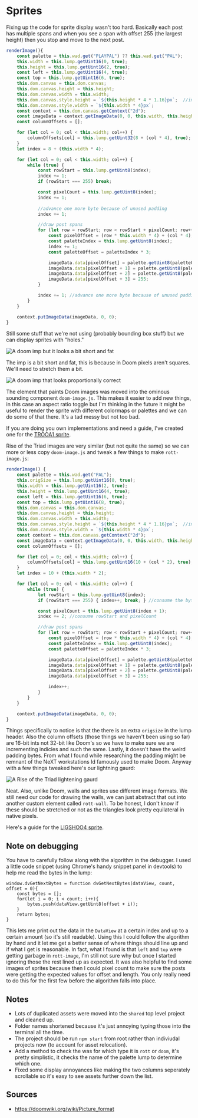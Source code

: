 Sprites
=======

Fixing up the code for sprite display wasn't too hard.  Basically each post has multiple spans and when you see a span with offset 255 (the largest height) then you stop and move to the next post.

```js
renderImage(){
	const palette = this.wad.get("PLAYPAL") ?? this.wad.get("PAL");
	this.width = this.lump.getUint16(0, true);
	this.height = this.lump.getUint16(2, true);
	const left = this.lump.getUint16(4, true);
	const top = this.lump.getUint16(6, true);
	this.dom.canvas = this.dom.canvas;
	this.dom.canvas.height = this.height;
	this.dom.canvas.width = this.width;
	this.dom.canvas.style.height = `${this.height * 4 * 1.16}px`;  //images don't use square pixels sostretch
	this.dom.canvas.style.width = `${this.width * 4}px`;
	const context = this.dom.canvas.getContext("2d");
	const imageData = context.getImageData(0, 0, this.width, this.height);
	const columnOffsets = [];

	for (let col = 0; col < this.width; col++) {
		columnOffsets[col] = this.lump.getUint32(8 + (col * 4), true);
	}
	let index = 8 + (this.width * 4);

	for (let col = 0; col < this.width; col++) {
		while (true) {
			const rowStart = this.lump.getUint8(index);
			index += 1;
			if (rowStart === 255) break;

			const pixelCount = this.lump.getUint8(index);
			index += 1; 
			
			//advance one more byte because of unused padding
			index += 1;

			//draw post spans
			for (let row = rowStart; row < rowStart + pixelCount; row++) {
				const pixelOffset = (row * this.width * 4) + (col * 4);
				const paletteIndex = this.lump.getUint8(index);
				index += 1;
				const paletteOffset = paletteIndex * 3;

				imageData.data[pixelOffset] = palette.getUint8(paletteOffset); //red
				imageData.data[pixelOffset + 1] = palette.getUint8(paletteOffset + 1); //green
				imageData.data[pixelOffset + 2] = palette.getUint8(paletteOffset + 2); //blue
				imageData.data[pixelOffset + 3] = 255;
			}

			index += 1; //advance one more byte because of unused padding
		}
	}

	context.putImageData(imageData, 0, 0);
}
```

Still some stuff that we're not using (probably bounding box stuff) but we can display sprites with "holes."

![A doom imp but it looks a bit short and fat](images/chapter5/imp.png)

The imp is a bit short and fat, this is because in Doom pixels aren't squares.  We'll need to stretch them a bit.

![A doom imp that looks proportionally correct](images/chapter5/imp-aspect.png)

The element that paints Doom images was moved into the ominous sounding component `doom-image.js`.  This makes it easier to add new things, in this case an aspect ratio toggle but I'm thinking in the future it might be useful to render the sprite with different colormaps or palettes and we can do some of that there.  It's a tad messy but not too bad.

If you are doing you own implementations and need a guide, I've created one for the [TROOA1 sprite](https://ndesmic.github.io/webrott/visual-aids/trooa1.html).

Rise of the Triad images are very similar (but not quite the same) so we can more or less copy `doom-image.js` and tweak a few things to make `rott-image.js`:

```js
renderImage() {
	const palette = this.wad.get("PAL");
	this.origSize = this.lump.getUint16(0, true);
	this.width = this.lump.getUint16(2, true);
	this.height = this.lump.getUint16(4, true);
	const left = this.lump.getUint16(6, true);
	const top = this.lump.getUint16(8, true);
	this.dom.canvas = this.dom.canvas;
	this.dom.canvas.height = this.height;
	this.dom.canvas.width = this.width;
	this.dom.canvas.style.height = `${this.height * 4 * 1.16}px`;  //images don't use square pixels so stretch
	this.dom.canvas.style.width = `${this.width * 4}px`;
	const context = this.dom.canvas.getContext("2d");
	const imageData = context.getImageData(0, 0, this.width, this.height);
	const columnOffsets = [];

	for (let col = 0; col < this.width; col++) {
		columnOffsets[col] = this.lump.getUint16(10 + (col * 2), true);
	}
	let index = 10 + (this.width * 2);

	for (let col = 0; col < this.width; col++) {
		while (true) {
			let rowStart = this.lump.getUint8(index);
			if (rowStart === 255) { index++; break; } //consume the byte

			const pixelCount = this.lump.getUint8(index + 1);
			index += 2; //consume rowStart and pixelCount

			//draw post spans
			for (let row = rowStart; row < rowStart + pixelCount; row++) {
				const pixelOffset = (row * this.width * 4) + (col * 4);
				const paletteIndex = this.lump.getUint8(index);
				const paletteOffset = paletteIndex * 3;

				imageData.data[pixelOffset] = palette.getUint8(paletteOffset); //red
				imageData.data[pixelOffset + 1] = palette.getUint8(paletteOffset + 1); //green
				imageData.data[pixelOffset + 2] = palette.getUint8(paletteOffset + 2); //blue
				imageData.data[pixelOffset + 3] = 255;

				index++;
			}
		}
	}

	context.putImageData(imageData, 0, 0);
}
```

Things specifically to notice is that the there is an extra `origsize` in the lump header.  Also the column offsets (those things we haven't been using so far) are 16-bit ints not 32-bit like Doom's so we have to make sure we are incrementing indicies and such the same.  Lastly, it doesn't have the weird padding bytes.  From what I found while researching the padding might be remnant of the NeXT workstations Id famously used to make Doom.  Anyway with a few things tweaked here's our lightning gaurd:

![A Rise of the Triad lightening gaurd](images/chapter5/lightning.png)

Neat.  Also, unlike Doom, walls and sprites use different image formats.  We still need our code for drawing the walls, we can just abstract that out into another custom element called `rott-wall`.  To be honest, I don't know if these should be stretched or not as the triangles look pretty equilateral in native pixels.

Here's a guide for the [LIGSHOO4 sprite](https://ndesmic.github.io/webrott/visual-aids/ligshoo4.html).

Note on debugging
-----------------
You have to carefully follow along with the algorithm in the debugger.  I used a little code snippet (using Chrome's handy snippet panel in devtools) to help me read the bytes in the lump:

```
window.dvGetNextBytes = function dvGetNextBytes(dataView, count, offset = 0){
    const bytes = [];
    for(let i = 0; i < count; i++){
        bytes.push(dataView.getUint8(offset + i));
    }
    return bytes;
}
```
This lets me print out the data in the `DataView` at a certain index and up to a certain amount (so it's still readable).  Using this I could follow the algorithm by hand and it let me get a better sense of where things should line up and if what I get is reasonable.  In fact, what I found is that `left` and `top` were getting garbage in `rott-image`, I'm still not sure why but once I started ignoring those the rest lined up as expected.  It was also helpful to find some images of sprites because then I could pixel count to make sure the posts were getting the expected values for offset and length.  You only really need to do this for the first few before the algorithm falls into place.

Notes
-----
- Lots of duplicated assets were moved into the `shared` top level project and cleaned up.
- Folder names shortened because it's just annoying typing those into the terminal all the time.
- The project should be run `npm start` from root rather than indiviudal projects now (to account for asset relocation).
- Add a method to check the was for which type it is `rott` or `doom`, it's pretty simplistic, it checks the name of the palette lump to determine which one.
- Fixed some display annoyances like making the two columns seperately scrollable so it's easy to see assets further down the list.

Sources
-------
- https://doomwiki.org/wiki/Picture_format

